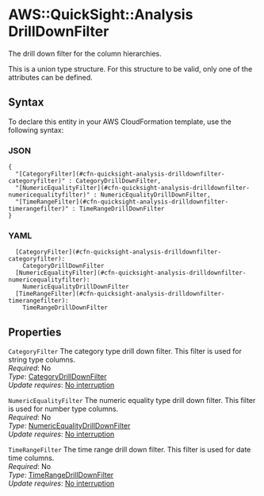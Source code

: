 # AWS::QuickSight::Analysis DrillDownFilter<a name="aws-properties-quicksight-analysis-drilldownfilter"></a>

The drill down filter for the column hierarchies\.

This is a union type structure\. For this structure to be valid, only one of the attributes can be defined\.

## Syntax<a name="aws-properties-quicksight-analysis-drilldownfilter-syntax"></a>

To declare this entity in your AWS CloudFormation template, use the following syntax:

### JSON<a name="aws-properties-quicksight-analysis-drilldownfilter-syntax.json"></a>

```
{
  "[CategoryFilter](#cfn-quicksight-analysis-drilldownfilter-categoryfilter)" : CategoryDrillDownFilter,
  "[NumericEqualityFilter](#cfn-quicksight-analysis-drilldownfilter-numericequalityfilter)" : NumericEqualityDrillDownFilter,
  "[TimeRangeFilter](#cfn-quicksight-analysis-drilldownfilter-timerangefilter)" : TimeRangeDrillDownFilter
}
```

### YAML<a name="aws-properties-quicksight-analysis-drilldownfilter-syntax.yaml"></a>

```
  [CategoryFilter](#cfn-quicksight-analysis-drilldownfilter-categoryfilter):
    CategoryDrillDownFilter
  [NumericEqualityFilter](#cfn-quicksight-analysis-drilldownfilter-numericequalityfilter):
    NumericEqualityDrillDownFilter
  [TimeRangeFilter](#cfn-quicksight-analysis-drilldownfilter-timerangefilter):
    TimeRangeDrillDownFilter
```

## Properties<a name="aws-properties-quicksight-analysis-drilldownfilter-properties"></a>

`CategoryFilter` <a name="cfn-quicksight-analysis-drilldownfilter-categoryfilter"></a>
The category type drill down filter\. This filter is used for string type columns\.  
_Required_: No  
_Type_: [CategoryDrillDownFilter](aws-properties-quicksight-analysis-categorydrilldownfilter.md)  
_Update requires_: [No interruption](https://docs.aws.amazon.com/AWSCloudFormation/latest/UserGuide/using-cfn-updating-stacks-update-behaviors.html#update-no-interrupt)

`NumericEqualityFilter` <a name="cfn-quicksight-analysis-drilldownfilter-numericequalityfilter"></a>
The numeric equality type drill down filter\. This filter is used for number type columns\.  
_Required_: No  
_Type_: [NumericEqualityDrillDownFilter](aws-properties-quicksight-analysis-numericequalitydrilldownfilter.md)  
_Update requires_: [No interruption](https://docs.aws.amazon.com/AWSCloudFormation/latest/UserGuide/using-cfn-updating-stacks-update-behaviors.html#update-no-interrupt)

`TimeRangeFilter` <a name="cfn-quicksight-analysis-drilldownfilter-timerangefilter"></a>
The time range drill down filter\. This filter is used for date time columns\.  
_Required_: No  
_Type_: [TimeRangeDrillDownFilter](aws-properties-quicksight-analysis-timerangedrilldownfilter.md)  
_Update requires_: [No interruption](https://docs.aws.amazon.com/AWSCloudFormation/latest/UserGuide/using-cfn-updating-stacks-update-behaviors.html#update-no-interrupt)
